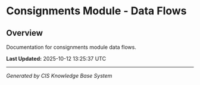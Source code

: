 # Consignments Module - Data Flows

## Overview
Documentation for consignments module data flows.

**Last Updated:** 2025-10-12 13:25:37 UTC

---
*Generated by CIS Knowledge Base System*